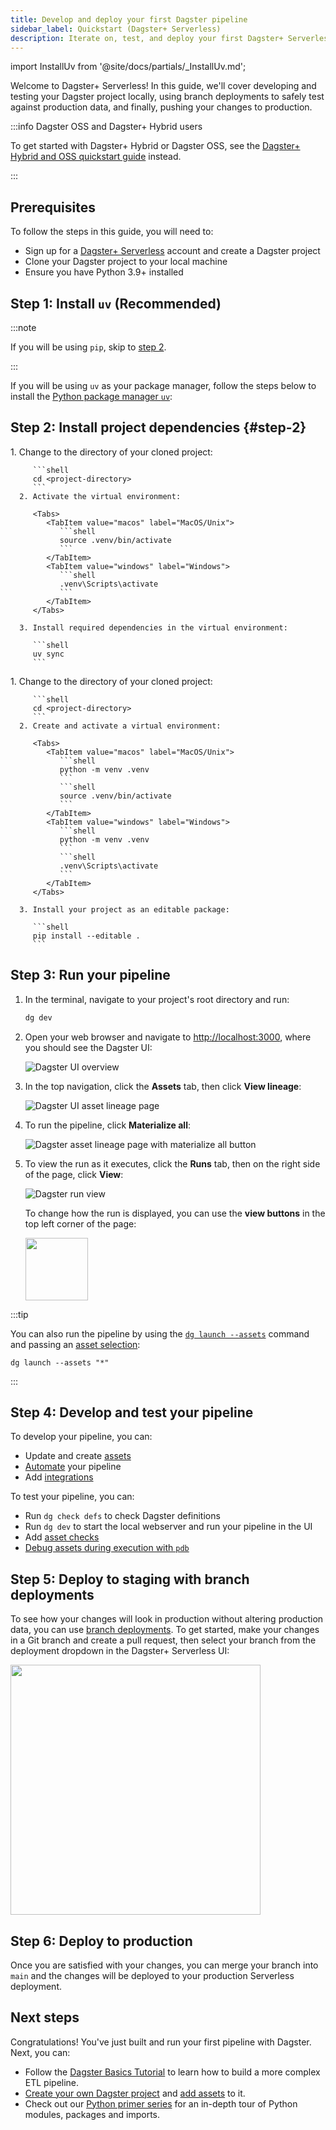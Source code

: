 ```yaml
---
title: Develop and deploy your first Dagster pipeline
sidebar_label: Quickstart (Dagster+ Serverless)
description: Iterate on, test, and deploy your first Dagster+ Serverless pipeline
---
```


import InstallUv from '@site/docs/partials/\_InstallUv.md';

Welcome to Dagster+ Serverless! In this guide, we'll cover developing and testing your Dagster project locally, using branch deployments to safely test against production data, and finally, pushing your changes to production.

:::info Dagster OSS and Dagster+ Hybrid users

To get started with Dagster+ Hybrid or Dagster OSS, see the [Dagster+ Hybrid and OSS quickstart guide](/getting-started/quickstart) instead.

:::

## Prerequisites

To follow the steps in this guide, you will need to:

- Sign up for a [Dagster+ Serverless](https://dagster.plus/signup) account and create a Dagster project
- Clone your Dagster project to your local machine
- Ensure you have Python 3.9+ installed

## Step 1: Install `uv` (Recommended)

:::note

If you will be using `pip`, skip to [step 2](#step-2).

:::

If you will be using `uv` as your package manager, follow the steps below to install the [Python package manager `uv`](https://docs.astral.sh/uv/getting-started/installation):

<InstallUv />

## Step 2: Install project dependencies \{#step-2}

<Tabs groupId="package-manager">
   <TabItem value="uv" label="uv">
      1. Change to the directory of your cloned project:

         ```shell
         cd <project-directory>
         ```
      2. Activate the virtual environment:

         <Tabs>
            <TabItem value="macos" label="MacOS/Unix">
               ```shell
               source .venv/bin/activate
               ```
            </TabItem>
            <TabItem value="windows" label="Windows">
               ```shell
               .venv\Scripts\activate
               ```
            </TabItem>
         </Tabs>

      3. Install required dependencies in the virtual environment:

         ```shell
         uv sync
         ```

   </TabItem>

   <TabItem value="pip" label="pip">
      1. Change to the directory of your cloned project:

         ```shell
         cd <project-directory>
         ```
      2. Create and activate a virtual environment:

         <Tabs>
            <TabItem value="macos" label="MacOS/Unix">
               ```shell
               python -m venv .venv
               ```
               ```shell
               source .venv/bin/activate
               ```
            </TabItem>
            <TabItem value="windows" label="Windows">
               ```shell
               python -m venv .venv
               ```
               ```shell
               .venv\Scripts\activate
               ```
            </TabItem>
         </Tabs>

      3. Install your project as an editable package:

         ```shell
         pip install --editable .
         ```

   </TabItem>
</Tabs>

## Step 3: Run your pipeline

1. In the terminal, navigate to your project's root directory and run:

   ```bash
   dg dev
   ```

2. Open your web browser and navigate to [http://localhost:3000](http://localhost:3000), where you should see the Dagster UI:

   ![Dagster UI overview](/images/getting-started/quickstart-serverless/oss-ui-overview.png)

3. In the top navigation, click the **Assets** tab, then click **View lineage**:

   ![Dagster UI asset lineage page](/images/getting-started/quickstart-serverless/oss-ui-assets-view-lineage.png)

4. To run the pipeline, click **Materialize all**:

   ![Dagster asset lineage page with materialize all button](/images/getting-started/quickstart-serverless/oss-ui-materialize-all.png)

5. To view the run as it executes, click the **Runs** tab, then on the right side of the page, click **View**:

   ![Dagster run view](/images/getting-started/quickstart-serverless/oss-ui-run-view.png)

   To change how the run is displayed, you can use the **view buttons** in the top left corner of the page:

   <img src="/images/getting-started/quickstart-serverless/oss-ui-run-view-options.png" height="100" />

:::tip

You can also run the pipeline by using the [`dg launch --assets`](/api/clis/dg-cli/dg-cli-reference#dg-launch) command and passing an [asset selection](/guides/build/assets/asset-selection-syntax):

```
dg launch --assets "*"
```

:::

## Step 4: Develop and test your pipeline

To develop your pipeline, you can:

- Update and create [assets](/guides/build/assets)
- [Automate](/guides/automate) your pipeline
- Add [integrations](/integrations/libraries)

To test your pipeline, you can:

- Run `dg check defs` to check Dagster definitions
- Run `dg dev` to start the local webserver and run your pipeline in the UI
- Add [asset checks](/guides/test/asset-checks)
- [Debug assets during execution with `pdb`](/guides/log-debug/debugging/debugging-pdb)

## Step 5: Deploy to staging with branch deployments

To see how your changes will look in production without altering production data, you can use [branch deployments](/deployment/dagster-plus/deploying-code/branch-deployments). To get started, make your changes in a Git branch and create a pull request, then select your branch from the deployment dropdown in the Dagster+ Serverless UI:

<img src="/images/getting-started/quickstart-serverless/branch-deployment-switcher.png" height="400" />

## Step 6: Deploy to production

Once you are satisfied with your changes, you can merge your branch into `main` and the changes will be deployed to your production Serverless deployment.

## Next steps

Congratulations! You've just built and run your first pipeline with Dagster. Next, you can:

- Follow the [Dagster Basics Tutorial](/dagster-basics-tutorial) to learn how to build a more complex ETL pipeline.
- [Create your own Dagster project](/guides/build/projects/creating-a-new-project) and [add assets](/guides/build/assets/defining-assets) to it.
- Check out our [Python primer series](https://dagster.io/blog/python-packages-primer-1) for an in-depth tour of Python modules, packages and imports.